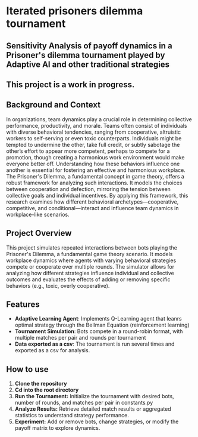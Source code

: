 # Iterated prisoners dilemma tournament

## Sensitivity Analysis of payoff dynamics in a Prisoner's dilemma tournament played by Adaptive AI and other traditional strategies

## This project is a work in progress.

## Background and Context

In organizations, team dynamics play a crucial role in determining collective performance, productivity, and morale. Teams often consist of individuals with diverse behavioral tendencies, ranging from cooperative, altruistic workers to self-serving or even toxic counterparts. Individuals might be tempted to undermine the other, take full credit, or subtly sabotage the other’s effort to appear more competent, perhaps to compete for a promotion, though creating a harmonious work environment would make everyone better off. Understanding how these behaviors influence one another is essential for fostering an effective and harmonious workplace. The Prisoner's Dilemma, a fundamental concept in game theory, offers a robust framework for analyzing such interactions. It models the choices between cooperation and defection, mirroring the tension between collective goals and individual incentives. By applying this framework, this research examines how different behavioral archetypes—cooperative, competitive, and conditional—interact and influence team dynamics in workplace-like scenarios.

## Project Overview
This project simulates repeated interactions between bots playing the Prisoner's Dilemma, a fundamental game theory scenario. It models workplace dynamics where agents with varying behavioral strategies compete or cooperate over multiple rounds. The simulator allows for analyzing how different strategies influence individual and collective outcomes and evaluates the effects of adding or removing specific behaviors (e.g., toxic, overly cooperative).


## Features

- **Adaptive Learning Agent**: Implements Q-Learning agent that leanrs optimal strategy through the Bellman Equation (reinforcement learning)
- **Tournament Simulation**: Bots compete in a round-robin format, with multiple matches per pair and rounds per tournament
- **Data exported as a csv**: The tournament is run several times and exported as a csv for analysis.


## How to use
1. **Clone the repository**
2. **Cd into the root directory**
3. **Run the Tournament:** Initialize the tournament with desired bots, number of rounds, and matches per pair in constants.py
4. **Analyze Results:** Retrieve detailed match results or aggregated statistics to understand strategy performance.
5. **Experiment:** Add or remove bots, change strategies, or modify the payoff matrix to explore dynamics.
